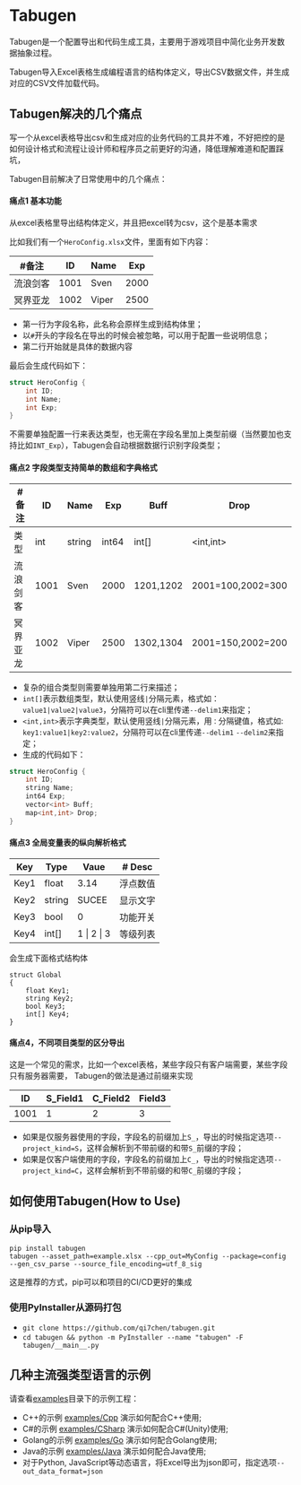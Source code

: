 # Tabugen

Tabugen是一个配置导出和代码生成工具，主要用于游戏项目中简化业务开发数据抽象过程。

Tabugen导入Excel表格生成编程语言的结构体定义，导出CSV数据文件，并生成对应的CSV文件加载代码。


## Tabugen解决的几个痛点

写一个从excel表格导出csv和生成对应的业务代码的工具并不难，不好把控的是如何设计格式和流程让设计师和程序员之前更好的沟通，降低理解难道和配置踩坑，

Tabugen目前解决了日常使用中的几个痛点：


#### 痛点1 基本功能

从excel表格里导出结构体定义，并且把excel转为csv，这个是基本需求

比如我们有一个`HeroConfig.xlsx`文件，里面有如下内容：

 | #备注    | ID   | Name | Exp
 |---------|-------|------|-------
 | 流浪剑客 | 1001  | Sven | 2000
 | 冥界亚龙 | 1002  | Viper | 2500


* 第一行为字段名称，此名称会原样生成到结构体里；
* 以`#`开头的字段名在导出的时候会被忽略，可以用于配置一些说明信息；
* 第二行开始就是具体的数据内容

最后会生成代码如下：

```C++
struct HeroConfig {
    int ID;
    int Name;
    int Exp;
}
```

不需要单独配置一行来表达类型，也无需在字段名里加上类型前缀（当然要加也支持比如`INT_Exp`），Tabugen会自动根据数据行识别字段类型；

#### 痛点2 字段类型支持简单的数组和字典格式

 | #备注  | ID   | Name | Exp  | Buff | Drop
 |------|-------|------|------|------|------------
| 类型   | int  | string | int64 | int[] | <int,int>
 | 流浪剑客 | 1001  | Sven | 2000  | 1201,1202 | 2001=100,2002=300
 | 冥界亚龙 | 1002  | Viper | 2500 | 1302,1304 | 2001=150,2002=200

* 复杂的组合类型则需要单独用第二行来描述；
* `int[]`表示数组类型，默认使用竖线`|`分隔元素，格式如：`value1|value2|value3`，分隔符可以在cli里传递`--delim1`来指定；
* `<int,int>`表示字典类型，默认使用竖线`|`分隔元素，用`：`分隔键值，格式如: `key1:value1|key2:value2`，分隔符可以在cli里传递`--delim1` `--delim2`来指定；
* 生成的代码如下：

```C++
struct HeroConfig {
    int ID;
    string Name;
    int64 Exp;
    vector<int> Buff;
    map<int,int> Drop;
}
```

#### 痛点3 全局变量表的纵向解析格式

 | Key | Type | Vaue | # Desc
 |-----|------|------|------
 | Key1   | float  | 3.14              | 浮点数值
 | Key2   | string | SUCEE             | 显示文字
 | Key3   | bool   | 0                 | 功能开关
 | Key4   | int[] | 1 &#124; 2 &#124; 3 | 等级列表


会生成下面格式结构体

```
struct Global
{
    float Key1;
    string Key2;
    bool Key3;
    int[] Key4;
}
```

#### 痛点4，不同项目类型的区分导出

这是一个常见的需求，比如一个excel表格，某些字段只有客户端需要，某些字段只有服务器需要，
Tabugen的做法是通过前缀来实现

 | ID   | S_Field1 | C_Field2 | Field3
 |------|---------|-----------|--------
 | 1001 | 1       | 2         | 3


* 如果是仅服务器使用的字段，字段名的前缀加上`S_`，导出的时候指定选项`--project_kind=S`，这样会解析到不带前缀的和带`S_`前缀的字段；
* 如果是仅客户端使用的字段，字段名的前缀加上`C_`，导出的时候指定选项`--project_kind=C`，这样会解析到不带前缀的和带`C_`前缀的字段；


## 如何使用Tabugen(How to Use)


### 从pip导入

```
pip install tabugen
tabugen --asset_path=example.xlsx --cpp_out=MyConfig --package=config  --gen_csv_parse --source_file_encoding=utf_8_sig
```

这是推荐的方式，pip可以和项目的CI/CD更好的集成

### 使用PyInstaller从源码打包

* `git clone https://github.com/qi7chen/tabugen.git`
* `cd tabugen && python -m PyInstaller --name "tabugen" -F tabugen/__main__.py`


## 几种主流强类型语言的示例

请查看[examples](examples)目录下的示例工程：

* C++的示例 [examples/Cpp](examples/Cpp) 演示如何配合C++使用;
* C#的示例 [examples/CSharp](examples/CSharp) 演示如何配合C#(Unity)使用;
* Golang的示例 [examples/Go](examples/Go) 演示如何配合Golang使用;
* Java的示例 [examples/Java](examples/Java) 演示如何配合Java使用;
* 对于Python, JavaScript等动态语言，将Excel导出为json即可，指定选项`--out_data_format=json`
